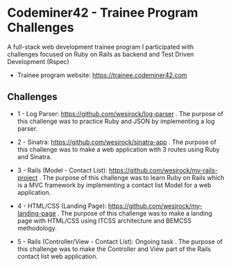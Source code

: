 # Codeminer42 - Trainee Program Challenges

A full-stack web development trainee program I participated with challenges focused on Ruby on Rails as backend and Test Driven Development (Rspec)

* Trainee program website: https://trainee.codeminer42.com

## Challenges
* 1 - Log Parser: https://github.com/wesjrock/log-parser
. The purpose of this challenge was to practice Ruby and JSON by implementing a log parser.

* 2 - Sinatra: https://github.com/wesjrock/sinatra-app
. The purpose of this challenge was to make a web application with 3 routes using Ruby and Sinatra.

* 3 - Rails (Model - Contact List): https://github.com/wesjrock/my-rails-project
. The purpose of this challenge was to learn Ruby on Rails which is a MVC framework by implementing a contact list Model for a web application.

* 4 - HTML/CSS (Landing Page): https://github.com/wesjrock/my-landing-page
. The purpose of this challenge was to make a landing page with HTML/CSS using ITCSS architecture and BEMCSS methodology. 

* 5 - Rails (Controller/View - Contact List): Ongoing task
. The purpose of this challenge was to make the Controller and View part of the Rails contact list web application.

